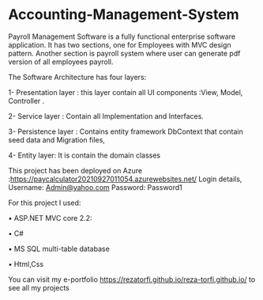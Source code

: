 # Accounting-Management-System
Payroll Management Software is a fully functional enterprise software application. It has two sections, one for Employees with MVC design pattern. Another section is payroll system where user can generate pdf version of all employees payroll.

The Software  Architecture has four layers:

1-	Presentation layer : this layer contain all UI components :View, Model, Controller .

2-	Service layer : Contain all Implementation and Interfaces.

3-	Persistence layer : Contains entity framework DbContext that contain seed data and Migration files,

4-	Entity layer: It is contain the domain classes

This project has been deployed on Azure :https://paycalculator20210927011054.azurewebsites.net/
Login details, Username: Admin@yahoo.com Password: Password1

For this project I used:

•	ASP.NET MVC core 2.2:

•	C# 

•	MS SQL multi-table database

•	Html,Css

You can visit my e-portfolio https://rezatorfi.github.io/reza-torfi.github.io/  to see all my projects
